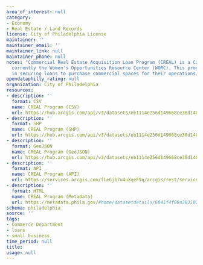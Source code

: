```yaml
---
area_of_interest: null
category:
- Economy
- Real Estate / Land Records
license: City of Philadelphia License
maintainer: ''
maintainer_email: ''
maintainer_link: null
maintainer_phone: null
notes: "Commercial Real Estate Acquisition Loan Program (CREAL) is a City of Philadelphia program administered through a CDFI, 
  currently the Women's Opportunities Resource Center (WORC). This program is designed to assist undercapitalized business owners 
  in securing loans to purchase commercial spaces for their operations."
opendataphilly_rating: null
organization: City of Philadelphia
resources:
- description: ''
  format: CSV
  name: CREAL Program (CSV)
  url: https://hub.arcgis.com/api/v3/datasets/eb1114e256d149668ce30d1488297e97_0/downloads/data?format=csv&spatialRefId=3857&where=1%3D1
- description: ''
  format: SHP
  name: CREAL Program (SHP)
  url: https://hub.arcgis.com/api/v3/datasets/eb1114e256d149668ce30d1488297e97_0/downloads/data?format=shp&spatialRefId=3857&where=1%3D1
- description: ''
  format: GeoJSON
  name: CREAL Program (GeoJSON)
  url: https://hub.arcgis.com/api/v3/datasets/eb1114e256d149668ce30d1488297e97_0/downloads/data?format=geojson&spatialRefId=4326&where=1%3D1
- description: ''
  format: API
  name: CREAL Program (API)
  url: https://services.arcgis.com/fLeGjb7u4uXqeF9q/arcgis/rest/services/commercial_real_estate_acquisition_loan_program/FeatureServer/0/query?outFields=*&where=1%3D1
- description: ''
  format: HTML
  name: CREAL Program (Metadata)
  url: https://metadata.phila.gov/#home/datasetdetails/6841f4f00a303102cebacd0f/representationdetails/6841f4f00a303102cebacd27/
schema: philadelphia
source: ''
tags:
- Commerce Department
- loans
- small business
time_period: null
title: 
usage: null
---
```

